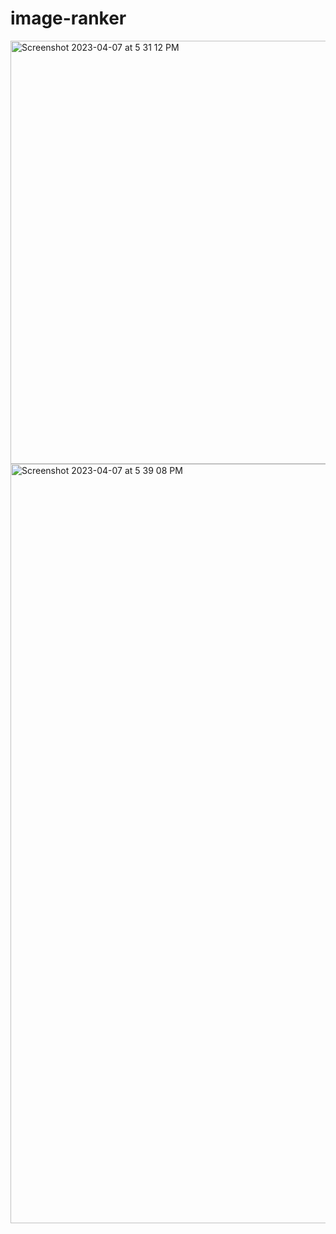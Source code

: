 # image-ranker
<img width="677" alt="Screenshot 2023-04-07 at 5 31 12 PM" src="https://user-images.githubusercontent.com/34040500/230695468-b36af176-0423-4921-9663-d64cb8390ee7.png">
<img width="1215" alt="Screenshot 2023-04-07 at 5 39 08 PM" src="https://user-images.githubusercontent.com/34040500/230695790-a696dc2e-d6c5-4d7e-856c-aa39fb339356.png">
